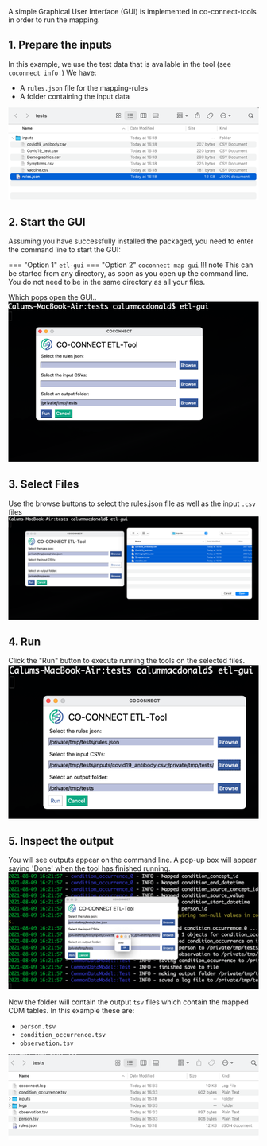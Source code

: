 A simple Graphical User Interface (GUI) is implemented in co-connect-tools in order to run the mapping.


## 1. Prepare the inputs

In this example, we use the test data that is available in the tool (see `coconnect info `)
We have:  

* A `rules.json` file for the mapping-rules  
* A folder containing the input data  

![](../../images/gui_files.png)

## 2. Start the GUI

Assuming you have successfully installed the packaged, you need to enter the command line to start the GUI:

=== "Option 1" 
    ```
    etl-gui
    ```
=== "Option 2" 
    ```
    coconnect map gui
    ```
!!! note
    This can be started from any directory, as soon as you open up the command line. You do not need to be in the same directory as all your files.


Which pops open the GUI..
![](../../images/gui_1.png)

## 3. Select Files

Use the browse buttons to select the rules.json file as well as the input `.csv` files
![](../../images/gui_2.png)

## 4. Run

Click the "Run" button to execute running the tools on the selected files. 
![](../../images/gui_3.png)

## 5. Inspect the output

You will see outputs appear on the command line. A pop-up box will appear saying 'Done' when the tool has finished running.
![](../../images/gui_4.png)

Now the folder will contain the output `tsv` files which contain the mapped CDM tables. In this example these are:  

* `person.tsv`  
* `condition_occurrence.tsv`  
* `observation.tsv`  

![](../../images/gui_out.png)

